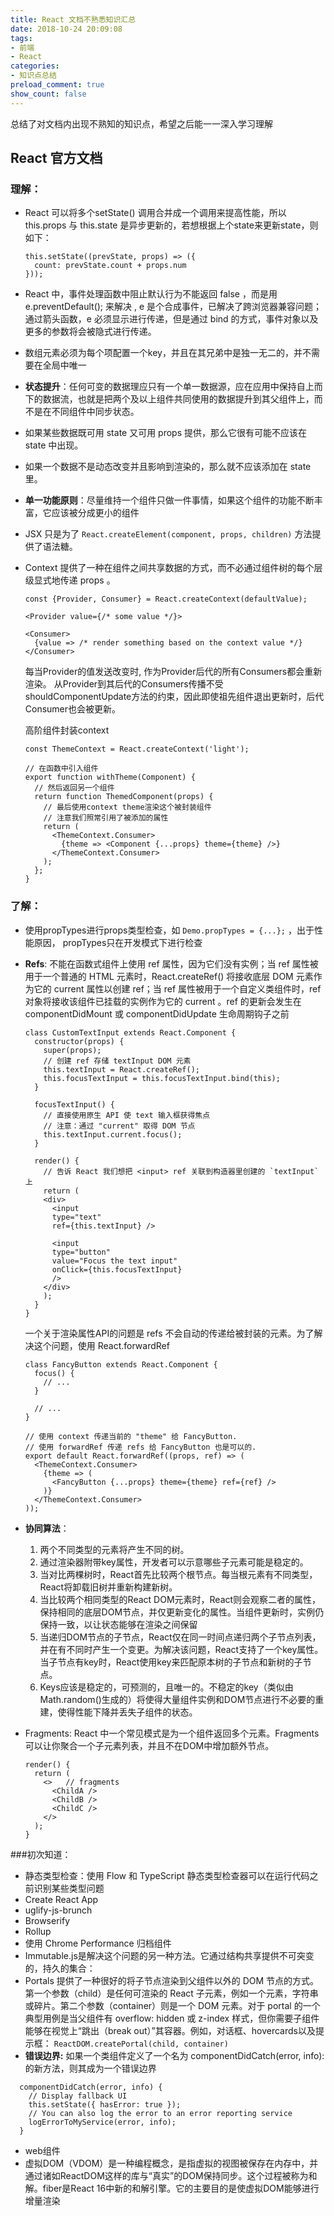 ```yaml
---
title: React 文档不熟悉知识汇总
date: 2018-10-24 20:09:08
tags: 
- 前端
- React
categories: 
- 知识点总结
preload_comment: true
show_count: false
---
```


 总结了对文档内出现不熟知的知识点，希望之后能一一深入学习理解

<!-- more -->

## React 官方文档

### 理解：
* React 可以将多个setState() 调用合并成一个调用来提高性能，所以 this.props​ 与 this.state 是异步更新的，若想根据上个state来更新state，则如下：
  ```
  this.setState((prevState, props) => ({
    count: prevState.count + props.num
  }));
  ```
* React 中，事件处理函数中阻止默认行为不能返回 false ，而是用  e.preventDefault(); 来解决 , e 是个合成事件，已解决了跨浏览器兼容问题；通过箭头函数，e 必须显示进行传递，但是通过 bind 的方式，事件对象以及更多的参数将会被隐式进行传递。
* 数组元素必须为每个项配置一个key，并且在其兄弟中是独一无二的，并不需要在全局中唯一
* **状态提升**：任何可变的数据理应只有一个单一数据源，应在应用中保持自上而下的数据流，也就是把两个及以上组件共同使用的数据提升到其父组件上，而不是在不同组件中同步状态。
* 如果某些数据既可用 state 又可用 props 提供，那么它很有可能不应该在 state 中出现。
* 如果一个数据不是动态改变并且影响到渲染的，那么就不应该添加在 state 里。
* **单一功能原则**：尽量维持一个组件只做一件事情，如果这个组件的功能不断丰富，它应该被分成更小的组件
* JSX 只是为了 `React.createElement(component, props, children)` 方法提供了语法糖。
* Context 提供了一种在组件之间共享数据的方式，而不必通过组件树的每个层级显式地传递 props 。
  ```
  const {Provider, Consumer} = React.createContext(defaultValue);
  
  <Provider value={/* some value */}>
  
  <Consumer>
    {value => /* render something based on the context value */}
  </Consumer>
  ```
  每当Provider的值发送改变时, 作为Provider后代的所有Consumers都会重新渲染。 从Provider到其后代的Consumers传播不受shouldComponentUpdate方法的约束，因此即使祖先组件退出更新时，后代Consumer也会被更新。
  
  高阶组件封装context
  ```
  const ThemeContext = React.createContext('light');

  // 在函数中引入组件
  export function withTheme(Component) {
    // 然后返回另一个组件
    return function ThemedComponent(props) {
      // 最后使用context theme渲染这个被封装组件
      // 注意我们照常引用了被添加的属性
      return (
        <ThemeContext.Consumer>
          {theme => <Component {...props} theme={theme} />}
        </ThemeContext.Consumer>
      );
    };
  }
  ```

### 了解：
* 使用propTypes进行props类型检查，如 `Demo.propTypes = {...};` ，出于性能原因， propTypes只在开发模式下进行检查
* **Refs**: 不能在函数式组件上使用 ref 属性，因为它们没有实例；当 ref 属性被用于一个普通的 HTML 元素时，React.createRef() 将接收底层 DOM 元素作为它的 current 属性以创建 ref；当 ref 属性被用于一个自定义类组件时，ref 对象将接收该组件已挂载的实例作为它的 current 。ref 的更新会发生在componentDidMount 或 componentDidUpdate 生命周期钩子之前

  ```
  class CustomTextInput extends React.Component {
    constructor(props) {
      super(props);
      // 创建 ref 存储 textInput DOM 元素
      this.textInput = React.createRef();
      this.focusTextInput = this.focusTextInput.bind(this);
    }

    focusTextInput() {
      // 直接使用原生 API 使 text 输入框获得焦点
      // 注意：通过 "current" 取得 DOM 节点
      this.textInput.current.focus();
    }

    render() {
      // 告诉 React 我们想把 <input> ref 关联到构造器里创建的 `textInput` 上
      return (
      <div>
        <input
        type="text"
        ref={this.textInput} />
        
        <input
        type="button"
        value="Focus the text input"
        onClick={this.focusTextInput}
        />
      </div>
      );
    }
  }
  ```
  
  一个关于渲染属性API的问题是 refs 不会自动的传递给被封装的元素。为了解决这个问题，使用 React.forwardRef
  ```
  class FancyButton extends React.Component {
    focus() {
      // ...
    }
  
    // ...
  }
  
  // 使用 context 传递当前的 "theme" 给 FancyButton.
  // 使用 forwardRef 传递 refs 给 FancyButton 也是可以的.
  export default React.forwardRef((props, ref) => (
    <ThemeContext.Consumer>
      {theme => (
        <FancyButton {...props} theme={theme} ref={ref} />
      )}
    </ThemeContext.Consumer>
  ));
  ```
* **协同算法**：
  1. 两个不同类型的元素将产生不同的树。
  2. 通过渲染器附带key属性，开发者可以示意哪些子元素可能是稳定的。
  3. 当对比两棵树时，React首先比较两个根节点。每当根元素有不同类型，React将卸载旧树并重新构建新树。
  4. 当比较两个相同类型的React DOM元素时，React则会观察二者的属性，保持相同的底层DOM节点，并仅更新变化的属性。当组件更新时，实例仍保持一致，以让状态能够在渲染之间保留
  5. 当递归DOM节点的子节点，React仅在同一时间点递归两个子节点列表，并在有不同时产生一个变更。为解决该问题，React支持了一个key属性。当子节点有key时，React使用key来匹配原本树的子节点和新树的子节点。
  6. Keys应该是稳定的，可预测的，且唯一的。不稳定的key（类似由Math.random()生成的）将使得大量组件实例和DOM节点进行不必要的重建，使得性能下降并丢失子组件的状态。
* Fragments: React 中一个常见模式是为一个组件返回多个元素。Fragments 可以让你聚合一个子元素列表，并且不在DOM中增加额外节点。
  ```
  render() {
    return (
      <>   // fragments
        <ChildA />
        <ChildB />
        <ChildC />
      </>
    );
  }
  ```
  


###初次知道：
* 静态类型检查：使用 Flow 和 TypeScript 静态类型检查器可以在运行代码之前识别某些类型问题
* Create React App
* uglify-js-brunch
* Browserify
* Rollup
* 使用 Chrome Performance 归档组件
* Immutable.js是解决这个问题的另一种方法。它通过结构共享提供不可突变的，持久的集合：
* Portals 提供了一种很好的将子节点渲染到父组件以外的 DOM 节点的方式。第一个参数（child）是任何可渲染的 React 子元素，例如一个元素，字符串或碎片。第二个参数（container）则是一个 DOM 元素。对于 portal 的一个典型用例是当父组件有 overflow: hidden 或 z-index 样式，但你需要子组件能够在视觉上“跳出（break out）”其容器。例如，对话框、hovercards以及提示框：
 `ReactDOM.createPortal(child, container)`
* **错误边界:** 如果一个类组件定义了一个名为 componentDidCatch(error, info): 的新方法，则其成为一个错误边界
```
  componentDidCatch(error, info) {
    // Display fallback UI
    this.setState({ hasError: true });
    // You can also log the error to an error reporting service
    logErrorToMyService(error, info);
  }
```
* web组件 
* 虚拟DOM（VDOM）是一种编程概念，是指虚拟的视图被保存在内存中，并通过诸如ReactDOM这样的库与“真实”的DOM保持同步。这个过程被称为和解。fiber是React 16中新的和解引擎。它的主要目的是使虚拟DOM能够进行增量渲染
